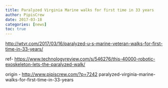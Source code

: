 ```yaml
---
title: Paralyzed Virginia Marine walks for first time in 33 years
author: PipisCrew
date: 2017-03-18
categories: [news]
toc: true
---
```


http://wtvr.com/2017/03/16/paralyzed-u-s-marine-veteran-walks-for-first-time-in-33-years/

ref- https://www.technologyreview.com/s/546276/this-40000-robotic-exoskeleton-lets-the-paralyzed-walk/

origin - http://www.pipiscrew.com/?p=7242 paralyzed-virginia-marine-walks-for-first-time-in-33-years
